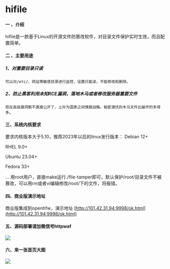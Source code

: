 # hifile

#### 一 、介绍
hifile是一款基于Linux的开源文件防篡改软件，对目录文件保护实时生效，而且配置简单。

#### 二 、主要用途
##### 1、对重要目录只读  

```
可以对/etc/、网站等敏感目录进行监控，设置只能读，不能修改和删除。
```


##### 2、防止黑客利用未知RCE漏洞，落地木马或者修改服务器重要文件

    现在高级漏洞都不直接公开了，上升为国家之间情报战略，秘密潜伏的木马文件比破坏的多得多。



#### 三、系统内核要求
要求内核版本大于5.10，推荐2023年以后的linux发行版本：
Debian 12+

RHEL 9.0+

Ubuntu 23.04+

Fedora 33+

...
用root用户，直接make运行./file-tamper即可，默认保护/root/目录文件不被篡改，可以用rm或者vi编辑修改/root/下的文件，将报错。


#### 四、商业版演示地址

商业版集成到openhfw，演示地址 [http://101.42.31.94:9998/ok.html](http://101.42.31.94:9998/ok.html)

#### 五、源码部署请加微信号httpwaf

![](https://gitee.com/httpwaf/httpwaf/raw/master/img/wechat.png)

#### 六、来一张首页大图

![](https://gitee.com/httpwaf/httpwaf/raw/master/img/home.png)

